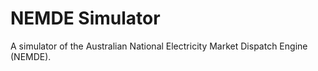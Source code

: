 # NEMDE Simulator
A simulator of the Australian National Electricity Market Dispatch Engine (NEMDE).
